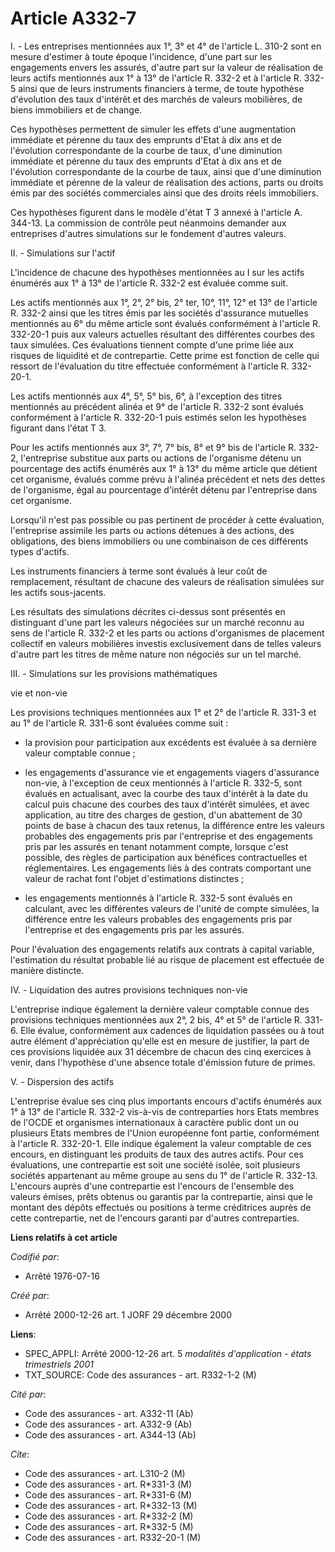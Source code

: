 # Article A332-7

I. - Les entreprises mentionnées aux 1°, 3° et 4° de l'article L. 310-2 sont en mesure d'estimer à toute époque l'incidence,
d'une part sur les engagements envers les assurés, d'autre part sur la valeur de réalisation de leurs actifs mentionnés aux
1° à 13° de l'article R. 332-2 et à l'article R. 332-5 ainsi que de leurs instruments financiers à terme, de toute hypothèse
d'évolution des taux d'intérêt et des marchés de valeurs mobilières, de biens immobiliers et de change.

Ces hypothèses permettent de simuler les effets d'une augmentation immédiate et pérenne du taux des emprunts d'Etat à dix ans
et de l'évolution correspondante de la courbe de taux, d'une diminution immédiate et pérenne du taux des emprunts d'Etat à
dix ans et de l'évolution correspondante de la courbe de taux, ainsi que d'une diminution immédiate et pérenne de la valeur
de réalisation des actions, parts ou droits émis par des sociétés commerciales ainsi que des droits réels immobiliers.

Ces hypothèses figurent dans le modèle d'état T 3 annexé à l'article A. 344-13. La commission de contrôle peut néanmoins
demander aux entreprises d'autres simulations sur le fondement d'autres valeurs.

II. - Simulations sur l'actif

L'incidence de chacune des hypothèses mentionnées au I sur les actifs énumérés aux 1° à 13° de l'article R. 332-2 est évaluée
comme suit.

Les actifs mentionnés aux 1°, 2°, 2° bis, 2° ter, 10°, 11°, 12° et 13° de l'article R. 332-2 ainsi que les titres émis par
les sociétés d'assurance mutuelles mentionnés au 6° du même article sont évalués conformément à l'article R. 332-20-1 puis
aux valeurs actuelles résultant des différentes courbes des taux simulées. Ces évaluations tiennent compte d'une prime liée
aux risques de liquidité et de contrepartie. Cette prime est fonction de celle qui ressort de l'évaluation du titre effectuée
conformément à l'article R. 332-20-1.

Les actifs mentionnés aux 4°, 5°, 5° bis, 6°, à l'exception des titres mentionnés au précédent alinéa et 9° de l'article R.
332-2 sont évalués conformément à l'article R. 332-20-1 puis estimés selon les hypothèses figurant dans l'état T 3.

Pour les actifs mentionnés aux 3°, 7°, 7° bis, 8° et 9° bis de l'article R. 332-2, l'entreprise substitue aux parts ou
actions de l'organisme détenu un pourcentage des actifs énumérés aux 1° à 13° du même article que détient cet organisme,
évalués comme prévu à l'alinéa précédent et nets des dettes de l'organisme, égal au pourcentage d'intérêt détenu par
l'entreprise dans cet organisme.

Lorsqu'il n'est pas possible ou pas pertinent de procéder à cette évaluation, l'entreprise assimile les parts ou actions
détenues à des actions, des obligations, des biens immobiliers ou une combinaison de ces différents types d'actifs.

Les instruments financiers à terme sont évalués à leur coût de remplacement, résultant de chacune des valeurs de réalisation
simulées sur les actifs sous-jacents.

Les résultats des simulations décrites ci-dessus sont présentés en distinguant d'une part les valeurs négociées sur un marché
reconnu au sens de l'article R. 332-2 et les parts ou actions d'organismes de placement collectif en valeurs mobilières
investis exclusivement dans de telles valeurs d'autre part les titres de même nature non négociés sur un tel marché.

III. - Simulations sur les provisions mathématiques

vie et non-vie

Les provisions techniques mentionnées aux 1° et 2° de l'article R. 331-3 et au 1° de l'article R. 331-6 sont évaluées comme
suit :

- la provision pour participation aux excédents est évaluée à sa dernière valeur comptable connue ;

- les engagements d'assurance vie et engagements viagers d'assurance non-vie, à l'exception de ceux mentionnés à l'article R.
332-5, sont évalués en actualisant, avec la courbe des taux d'intérêt à la date du calcul puis chacune des courbes des taux
d'intérêt simulées, et avec application, au titre des charges de gestion, d'un abattement de 30 points de base à chacun des
taux retenus, la différence entre les valeurs probables des engagements pris par l'entreprise et des engagements pris par les
assurés en tenant notamment compte, lorsque c'est possible, des règles de participation aux bénéfices contractuelles et
réglementaires. Les engagements liés à des contrats comportant une valeur de rachat font l'objet d'estimations distinctes ;

- les engagements mentionnés à l'article R. 332-5 sont évalués en calculant, avec les différentes valeurs de l'unité de
compte simulées, la différence entre les valeurs probables des engagements pris par l'entreprise et des engagements pris par
les assurés.

Pour l'évaluation des engagements relatifs aux contrats à capital variable, l'estimation du résultat probable lié au risque
de placement est effectuée de manière distincte.

IV. - Liquidation des autres provisions techniques non-vie

L'entreprise indique également la dernière valeur comptable connue des provisions techniques mentionnées aux 2°, 2 bis, 4° et
5° de l'article R. 331-6. Elle évalue, conformément aux cadences de liquidation passées ou à tout autre élément
d'appréciation qu'elle est en mesure de justifier, la part de ces provisions liquidée aux 31 décembre de chacun des cinq
exercices à venir, dans l'hypothèse d'une absence totale d'émission future de primes.

V. - Dispersion des actifs

L'entreprise évalue ses cinq plus importants encours d'actifs énumérés aux 1° à 13° de l'article R. 332-2 vis-à-vis de
contreparties hors Etats membres de l'OCDE et organismes internationaux à caractère public dont un ou plusieurs Etats membres
de l'Union européenne font partie, conformément à l'article R. 332-20-1. Elle indique également la valeur comptable de ces
encours, en distinguant les produits de taux des autres actifs. Pour ces évaluations, une contrepartie est soit une société
isolée, soit plusieurs sociétés appartenant au même groupe au sens du 1° de l'article R. 332-13. L'encours auprès d'une
contrepartie est l'encours de l'ensemble des valeurs émises, prêts obtenus ou garantis par la contrepartie, ainsi que le
montant des dépôts effectués ou positions à terme créditrices auprès de cette contrepartie, net de l'encours garanti par
d'autres contreparties.

**Liens relatifs à cet article**

_Codifié par_:

  - Arrêté 1976-07-16

_Créé par_:

  - Arrêté 2000-12-26 art. 1 JORF 29 décembre 2000

**Liens**:

  - SPEC_APPLI: Arrêté 2000-12-26 art. 5 *modalités d'application - états trimestriels 2001*
  - TXT_SOURCE: Code des assurances - art. R332-1-2 (M)

_Cité par_:

  - Code des assurances - art. A332-11 (Ab)
  - Code des assurances - art. A332-9 (Ab)
  - Code des assurances - art. A344-13 (Ab)

_Cite_:

  - Code des assurances - art. L310-2 (M)
  - Code des assurances - art. R*331-3 (M)
  - Code des assurances - art. R*331-6 (M)
  - Code des assurances - art. R*332-13 (M)
  - Code des assurances - art. R*332-2 (M)
  - Code des assurances - art. R*332-5 (M)
  - Code des assurances - art. R332-20-1 (M)
